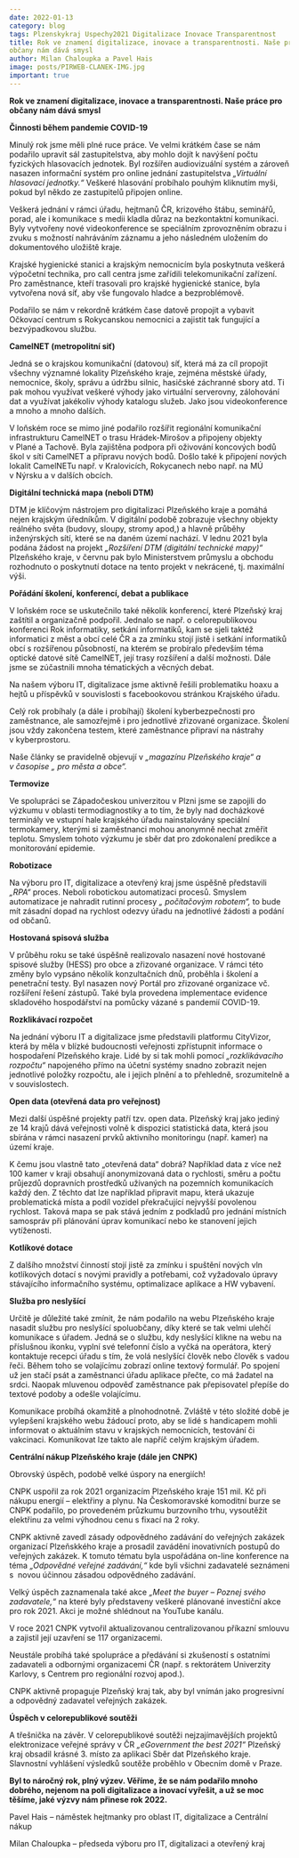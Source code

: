 ```yaml
---
date: 2022-01-13
category: blog
tags: Plzenskykraj Uspechy2021 Digitalizace Inovace Transparentnost 
title: Rok ve znamení digitalizace, inovace a transparentnosti. Naše práce pro
občany nám dává smysl
author: Milan Chaloupka a Pavel Hais 
image: posts/PIRWEB-CLANEK-IMG.jpg
important: true 
---
```


**Rok ve znamení digitalizace, inovace a transparentnosti. Naše práce pro
občany nám dává smysl**

**Činnosti během pandemie COVID-19**

Minulý rok jsme měli plné ruce práce. Ve velmi krátkém čase se nám podařilo upravit sál
zastupitelstva, aby mohlo dojít k navýšení počtu fyzických hlasovacích jednotek. Byl rozšířen
audiovizuální systém a zároveň nasazen informační systém pro online jednání zastupitelstva
*„Virtuální hlasovací jednotky.“* Veškeré hlasování probíhalo pouhým kliknutím myši, pokud
byl někdo ze zastupitelů připojen online.

Veškerá jednání v rámci úřadu, hejtmanů ČR, krizového štábu, seminářů, porad, ale i
komunikace s medii kladla důraz na bezkontaktní komunikaci. Byly vytvořeny nové
videokonference se speciálním zprovozněním obrazu i zvuku s možností nahráváním
záznamu a jeho následném uložením do dokumentového uložiště kraje.

Krajské hygienické stanici a krajským nemocnicím byla poskytnuta veškerá výpočetní
technika, pro call centra jsme zařídili telekomunikační zařízení. Pro zaměstnance, kteří
trasovali pro krajské hygienické stanice, byla vytvořena nová síť, aby vše fungovalo hladce a
bezproblémově.

Podařilo se nám v rekordně krátkém čase datově propojit a vybavit Očkovací centrum
s Rokycanskou nemocnici a zajistit tak fungující a bezvýpadkovou službu.

**CamelNET (metropolitní siť)**

Jedná se o krajskou komunikační (datovou) síť, která má za cíl propojit všechny významné
lokality Plzeňského kraje, zejména městské úřady, nemocnice, školy, správu a údržbu silnic,
hasičské záchranné sbory atd. Ti pak mohou využívat veškeré výhody jako virtuální
serverovny, zálohování dat a využívat jakékoliv výhody katalogu služeb. Jako jsou
videokonference a mnoho a mnoho dalších.

V loňském roce se mimo jiné podařilo rozšířit regionální komunikační infrastrukturu
CamelNET o trasu Hrádek-Mirošov a připojeny objekty v Plané a Tachově. Byla zajištěna
podpora při oživování koncových bodů škol v síti CamelNET a přípravu nových bodů. Došlo
také k připojení nových lokalit CamelNETu např. v Kralovicích, Rokycanech nebo např. na
MÚ v Nýrsku a v dalších obcích.

**Digitální technická mapa (neboli DTM)**

DTM je klíčovým nástrojem pro digitalizaci Plzeňského kraje a pomáhá nejen krajským
úředníkům. V digitální podobě zobrazuje všechny objekty reálného světa (budovy, sloupy,
stromy apod,) a hlavně průběhy inženýrských sítí, které se na daném území nachází.
V lednu 2021 byla podána žádost na projekt *„Rozšíření DTM (digitální technické mapy)“*
Plzeňského kraje, v červnu pak bylo Ministerstvem průmyslu a obchodu rozhodnuto o
poskytnutí dotace na tento projekt v nekrácené, tj. maximální výši.

**Pořádání školení, konferencí, debat a publikace**

V loňském roce se uskutečnilo také několik konferencí, které Plzeňský kraj zaštítil a
organizačně podpořil. Jednalo se např. o celorepublikovou konferenci Rok informatiky, 
setkání informatiků, kam se sjeli taktéž informatici z měst a obcí celé ČR a za zmínku 
stojí jistě i setkání informatiků obcí s rozšířenou působností, na kterém se probíralo 
především téma optické datové sítě CamelNET, její trasy rozšíření a další možnosti. 
Dále jsme se zúčastnili mnoha tématických a věcných debat. 

Na našem výboru IT, digitalizace jsme aktivně řešili problematiku hoaxu a hejtů u příspěvků
v souvislosti s facebookovou stránkou Krajského úřadu.

Celý rok probíhaly (a dále i probíhají) školení kyberbezpečnosti pro zaměstnance, ale
samozřejmě i pro jednotlivé zřizované organizace. Školení jsou vždy zakončena testem, které
zaměstnance připraví na nástrahy v kyberprostoru.

Naše články se pravidelně objevují v *„magazínu Plzeňského kraje“ a v časopise „ pro města a
obce“.*

**Termovize**

Ve spolupráci se Západočeskou univerzitou v Plzni jsme se zapojili do výzkumu v oblasti
termodiagnostiky a to tím, že byly nad docházkové terminály ve vstupní hale krajského úřadu
nainstalovány speciální termokamery, kterými si zaměstnanci mohou anonymně nechat změřit
teplotu. Smyslem tohoto výzkumu je sběr dat pro zdokonalení predikce a monitorování
epidemie.

**Robotizace**

Na výboru pro IT, digitalizace a otevřený kraj jsme úspěšně představili *„RPA“* proces. Neboli
robotickou automatizaci procesů. Smyslem automatizace je nahradit rutinní procesy *„ počítačovým robotem“,* 
to bude mít zásadní dopad na rychlost odezvy úřadu na jednotlivé žádosti a podání od občanů.

**Hostovaná spisová služba**

V průběhu roku se také úspěšně realizovalo nasazení nové hostované spisové služby (HESS)
pro obce a zřizované organizace. V rámci této změny bylo vypsáno několik konzultačních
dnů, proběhla i školení a penetrační testy. Byl nasazen nový Portál pro zřizované organizace
vč. rozšíření řešení zástupů. Také byla provedena implementace evidence skladového
hospodářství na pomůcky vázané s pandemií COVID-19.

**Rozklikávací rozpočet**

Na jednání výboru IT a digitalizace jsme představili platformu CityVizor, která by měla
v blízké budoucnosti veřejnosti zpřístupnit informace o hospodaření Plzeňského kraje. Lidé
by si tak mohli pomocí *„rozklikávacího rozpočtu“* napojeného přímo na účetní systémy
snadno zobrazit nejen jednotlivé položky rozpočtu, ale i jejich plnění a to přehledně,
srozumitelně a v souvislostech.

**Open data (otevřená data pro veřejnost)**

Mezi další úspěšné projekty patří tzv. open data. Plzeňský kraj jako jediný ze 14 krajů dává
veřejnosti volně k dispozici statistická data, která jsou sbírána v rámci nasazení prvků
aktivního monitoringu (např. kamer) na území kraje.

K čemu jsou vlastně tato „otevřená data“ dobrá? Například data z více než 100 kamer v kraji
obsahují anonymizovaná data o rychlosti, směru a počtu průjezdů dopravních prostředků 
užívaných na pozemních komunikacích každý den. Z těchto dat lze například připravit mapu, 
která ukazuje problematická místa a podíl vozidel překračující nejvyšší povolenou rychlost. 
Taková mapa se pak stává jedním z podkladů pro jednání místních samospráv při plánování úprav 
komunikací nebo ke stanovení jejich vytíženosti.

**Kotlíkové dotace**

Z dalšího množství činností stojí jistě za zmínku i spuštění nových vln kotlíkových dotací
s novými pravidly a potřebami, což vyžadovalo úpravy stávajícího informačního systému,
optimalizace aplikace a HW vybavení.

**Služba pro neslyšící**

Určitě je důležité také zmínit, že nám podařilo na webu Plzeňského kraje nasadit službu pro
neslyšící spoluobčany, díky které se tak velmi ulehčí komunikace s úřadem. Jedná se o
službu, kdy neslyšící klikne na webu na příslušnou ikonku, vyplní své telefonní číslo a vyčká
na operátora, který kontaktuje recepci úřadu s tím, že volá neslyšící člověk nebo člověk
s vadou řeči. Během toho se volajícímu zobrazí online textový formulář. Po spojení už jen
stačí psát a zaměstnanci úřadu aplikace přečte, co má žadatel na srdci. Naopak mluvenou
odpověď zaměstnance pak přepisovatel přepíše do textové podoby a odešle volajícímu.

Komunikace probíhá okamžitě a plnohodnotně. Zvláště v této složité době je vylepšení
krajského webu žádoucí proto, aby se lidé s handicapem mohli informovat o aktuálním stavu
v krajských nemocnicích, testování či vakcinaci. Komunikovat lze takto ale napříč celým
krajským úřadem.

**Centrální nákup Plzeňského kraje (dále jen CNPK)**

Obrovský úspěch, podobě velké úspory na energiích!

CNPK uspořil za rok 2021 organizacím Plzeňského kraje 151 mil. Kč při nákupu energií –
elektřiny a plynu. Na Českomoravské komoditní burze se CNPK podařilo, po provedeném
průzkumu burzovního trhu, vysoutěžit elektřinu za velmi výhodnou cenu s fixací na 2 roky.

CNPK aktivně zavedl zásady odpovědného zadávání do veřejných zakázek organizací Plzeňskkého kraje 
a prosadil zavádění inovativních postupů do veřejných zakázek. K tomuto tématu byla uspořádána 
on-line konference na téma *„Odpovědné veřejné zadávání,“* kde byli všichni zadavatelé seznámeni s 
novou účinnou zásadou odpovědného zadávání.

Velký úspěch zaznamenala také akce *„Meet the buyer – Poznej svého zadavatele,“* na které byly 
představeny veškeré plánované investiční akce pro rok 2021. Akci je možné shlédnout na YouTube kanálu.

V roce 2021 CNPK vytvořil aktualizovanou centralizovanou příkazní smlouvu a zajistil její uzavření se 117 organizacemi.

Neustále probíhá také spolupráce a předávání si zkušeností s ostatními zadavateli a odbornými organizacemi ČR 
(např. s rektorátem Univerzity Karlovy, s Centrem pro regionální rozvoj apod.).

CNPK aktivně propaguje Plzeňský kraj tak, aby byl vnímán jako progresivní a odpovědný zadavatel veřejných zakázek.

**Úspěch v celorepublikové soutěži**

A třešnička na závěr. V celorepublikové soutěži nejzajímavějších projektů elektronizace
veřejné správy v ČR *„eGovernment the best 2021“* Plzeňský kraj obsadil krásné 3. místo za
aplikaci Sběr dat Plzeňského kraje. Slavnostní vyhlášení výsledků soutěže proběhlo v Obecním domě v Praze.

**Byl to náročný rok, plný výzev. Věříme, že se nám podařilo mnoho dobrého, nejenom na poli digitalizace a inovací vyřešit, 
a už se moc těšíme, jaké výzvy nám přinese rok 2022.**

Pavel Hais – náměstek hejtmanky pro oblast IT, digitalizace a Centrální nákup

Milan Chaloupka – předseda výboru pro IT, digitalizaci a otevřený kraj
